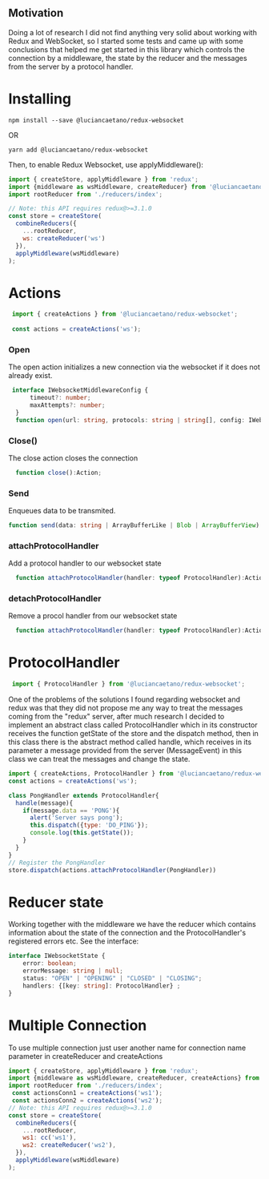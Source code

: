 ## Motivation
Doing a lot of research I did not find anything very solid about working with Redux and WebSocket, so I started some tests and came up with some conclusions that helped me get started in this library which controls the connection by a middleware, the state by the reducer and the messages from the server by a protocol handler.

# Installing

`
npm install --save @luciancaetano/redux-websocket
`

OR

`
yarn add @luciancaetano/redux-websocket
`

Then, to enable Redux Websocket, use applyMiddleware():
```javascript
import { createStore, applyMiddleware } from 'redux';
import {middleware as wsMiddleware, createReducer} from '@luciancaetano/redux-websocket';
import rootReducer from './reducers/index';

// Note: this API requires redux@>=3.1.0
const store = createStore(
  combineReducers({
    ...rootReducer,
    ws: createReducer('ws')
  }),
  applyMiddleware(wsMiddleware)
);
```

# Actions
```javascript
 import { createActions } from '@luciancaetano/redux-websocket';
 
 const actions = createActions('ws');
```
### Open
  The open action initializes a new connection via the websocket if it does not already exist.
  ```typescript
   interface IWebsocketMiddlewareConfig {
        timeout?: number;
        maxAttempts?: number;
    }
    function open(url: string, protocols: string | string[], config: IWebsocketMiddlewareConfig):Action
  ```
### Close()
  The close action closes the connection
  ```typescript
    function close():Action;
  ```
### Send
  Enqueues data to be transmited.
  ```typescript
function send(data: string | ArrayBufferLike | Blob | ArrayBufferView):Action;
  ```

### attachProtocolHandler
  Add a protocol handler to our websocket state
  ```typescript
    function attachProtocolHandler(handler: typeof ProtocolHandler):Action;
  ```
### detachProtocolHandler
Remove a procol handler from our websocket state
  ```typescript
    function attachProtocolHandler(handler: typeof ProtocolHandler):Action;
  ```

# ProtocolHandler
```javascript
 import { ProtocolHandler } from '@luciancaetano/redux-websocket';
```
One of the problems of the solutions I found regarding websocket and redux was that they did not propose me any way to treat the messages coming from the "redux" server, after much research I decided to implement an abstract class called ProtocolHandler which in its constructor receives the function getState of the store and the dispatch method, then in this class there is the abstract method called handle, which receives in its parameter a message provided from the server (MessageEvent) in this class we can treat the messages and change the state.

```javascript
import { createActions, ProtocolHandler } from '@luciancaetano/redux-websocket';
const actions = createActions('ws');

class PongHandler extends ProtocolHandler{
  handle(message){
    if(message.data == 'PONG'){
      alert('Server says pong');
      this.dispatch({type: 'DO_PING'});
      console.log(this.getState());
    }
  }
}
// Register the PongHandler
store.dispatch(actions.attachProtocolHandler(PongHandler))

```

# Reducer state
Working together with the middleware we have the reducer which contains information about the state of the connection and the ProtocolHandler's registered errors etc.
See the interface:
```typescript
interface IWebsocketState {
    error: boolean;
    errorMessage: string | null;
    status: "OPEN" | "OPENING" | "CLOSED" | "CLOSING";
    handlers: {[key: string]: ProtocolHandler} ;
}
```


# Multiple Connection

To use multiple connection just user another name for connection name parameter in createReducer and createActions

```javascript
import { createStore, applyMiddleware } from 'redux';
import {middleware as wsMiddleware, createReducer, createActions} from '@luciancaetano/redux-websocket';
import rootReducer from './reducers/index';
 const actionsConn1 = createActions('ws1');
 const actionsConn2 = createActions('ws2');
// Note: this API requires redux@>=3.1.0
const store = createStore(
  combineReducers({
    ...rootReducer,
    ws1: cc('ws1'),
    ws2: createReducer('ws2'),
  }),
  applyMiddleware(wsMiddleware)
);

```